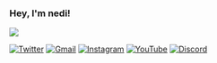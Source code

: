 ### Hey, I'm nedi!
<a href="https://github.com/antonkomarev/github-profile-views-counter">
  <img src="https://komarev.com/ghpvc/?username=n3di&color=ff5adb">
</a>

[![Twitter](https://img.shields.io/badge/Twitter-%231DA1F2.svg?style=for-the-badge&logo=Twitter&logoColor=white)](https://twitter.com/atypicalmichas)
[![Gmail](https://img.shields.io/badge/%20-Send%20Mail-black?color=14171A&labelColor=ef5350&logo=gmail&logoColor=ffffff&style=for-the-badge)](mailto:hello@nedi.me)
[![Instagram](https://img.shields.io/badge/Instagram-%23E4405F.svg?style=for-the-badge&logo=Instagram&logoColor=white)](https://www.instagram.com/atypicalmichas/)
[![YouTube](https://img.shields.io/badge/YouTube-%23FF0000.svg?style=for-the-badge&logo=YouTube&logoColor=white)](https://www.youtube.com/channel/UCsdRhZ8q6BI5vB_7DkpoRpA)
[![Discord](https://img.shields.io/badge/Discord-%235865F2.svg?style=for-the-badge&logo=discord&logoColor=white)](https://discord.com/user/838095699169378325)
